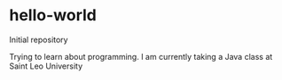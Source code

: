 # hello-world
Initial repository

Trying to learn about programming. I am currently taking a Java class at Saint Leo University
